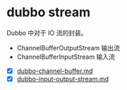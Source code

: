 # dubbo stream

Dubbo 中对于 IO 流的封装。

- ChannelBufferOutputStream  输出流
- ChannelBufferInputStream 输入流

- [x] [dubbo-channel-buffer.md](dubbo-channel-buffer.md)
- [x] [dubbo-input-output-stream.md](dubbo-input-output-stream.md)